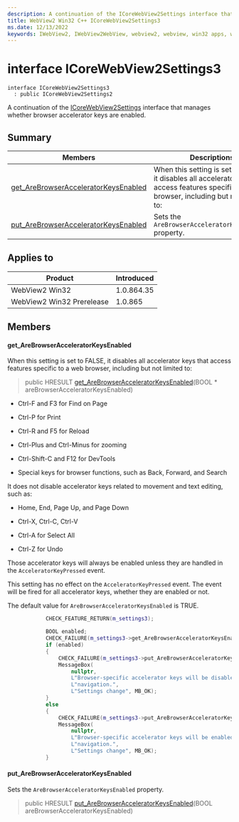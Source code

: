 ```yaml
---
description: A continuation of the ICoreWebView2Settings interface that manages whether browser accelerator keys are enabled.
title: WebView2 Win32 C++ ICoreWebView2Settings3
ms.date: 12/13/2022
keywords: IWebView2, IWebView2WebView, webview2, webview, win32 apps, win32, edge, ICoreWebView2, ICoreWebView2Controller, browser control, edge html, ICoreWebView2Settings3
---
```


# interface ICoreWebView2Settings3

```
interface ICoreWebView2Settings3
  : public ICoreWebView2Settings2
```

A continuation of the [ICoreWebView2Settings](icorewebview2settings.md) interface that manages whether browser accelerator keys are enabled.

## Summary

 Members                        | Descriptions
--------------------------------|---------------------------------------------
[get_AreBrowserAcceleratorKeysEnabled](#get_arebrowseracceleratorkeysenabled) | When this setting is set to FALSE, it disables all accelerator keys that access features specific to a web browser, including but not limited to:
[put_AreBrowserAcceleratorKeysEnabled](#put_arebrowseracceleratorkeysenabled) | Sets the `AreBrowserAcceleratorKeysEnabled` property.

## Applies to

Product                         | Introduced
--------------------------------|---------------------------------------------
WebView2 Win32            |    1.0.864.35
WebView2 Win32 Prerelease |    1.0.865

## Members

#### get_AreBrowserAcceleratorKeysEnabled

When this setting is set to FALSE, it disables all accelerator keys that access features specific to a web browser, including but not limited to:

> public HRESULT [get_AreBrowserAcceleratorKeysEnabled](#get_arebrowseracceleratorkeysenabled)(BOOL * areBrowserAcceleratorKeysEnabled)

* Ctrl-F and F3 for Find on Page

* Ctrl-P for Print

* Ctrl-R and F5 for Reload

* Ctrl-Plus and Ctrl-Minus for zooming

* Ctrl-Shift-C and F12 for DevTools

* Special keys for browser functions, such as Back, Forward, and Search

It does not disable accelerator keys related to movement and text editing, such as:

* Home, End, Page Up, and Page Down

* Ctrl-X, Ctrl-C, Ctrl-V

* Ctrl-A for Select All

* Ctrl-Z for Undo

Those accelerator keys will always be enabled unless they are handled in the `AcceleratorKeyPressed` event.

This setting has no effect on the `AcceleratorKeyPressed` event. The event will be fired for all accelerator keys, whether they are enabled or not.

The default value for `AreBrowserAcceleratorKeysEnabled` is TRUE.

```cpp
            CHECK_FEATURE_RETURN(m_settings3);

            BOOL enabled;
            CHECK_FAILURE(m_settings3->get_AreBrowserAcceleratorKeysEnabled(&enabled));
            if (enabled)
            {
                CHECK_FAILURE(m_settings3->put_AreBrowserAcceleratorKeysEnabled(FALSE));
                MessageBox(
                    nullptr,
                    L"Browser-specific accelerator keys will be disabled after the next "
                    L"navigation.",
                    L"Settings change", MB_OK);
            }
            else
            {
                CHECK_FAILURE(m_settings3->put_AreBrowserAcceleratorKeysEnabled(TRUE));
                MessageBox(
                    nullptr,
                    L"Browser-specific accelerator keys will be enabled after the next "
                    L"navigation.",
                    L"Settings change", MB_OK);
            }
```

#### put_AreBrowserAcceleratorKeysEnabled

Sets the `AreBrowserAcceleratorKeysEnabled` property.

> public HRESULT [put_AreBrowserAcceleratorKeysEnabled](#put_arebrowseracceleratorkeysenabled)(BOOL areBrowserAcceleratorKeysEnabled)

